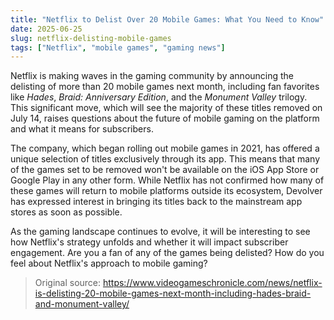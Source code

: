 ```yaml
---
title: "Netflix to Delist Over 20 Mobile Games: What You Need to Know"
date: 2025-06-25
slug: netflix-delisting-mobile-games
tags: ["Netflix", "mobile games", "gaming news"]
---
```


Netflix is making waves in the gaming community by announcing the delisting of more than 20 mobile games next month, including fan favorites like *Hades*, *Braid: Anniversary Edition*, and the *Monument Valley* trilogy. This significant move, which will see the majority of these titles removed on July 14, raises questions about the future of mobile gaming on the platform and what it means for subscribers.

The company, which began rolling out mobile games in 2021, has offered a unique selection of titles exclusively through its app. This means that many of the games set to be removed won't be available on the iOS App Store or Google Play in any other form. While Netflix has not confirmed how many of these games will return to mobile platforms outside its ecosystem, Devolver has expressed interest in bringing its titles back to the mainstream app stores as soon as possible.

As the gaming landscape continues to evolve, it will be interesting to see how Netflix's strategy unfolds and whether it will impact subscriber engagement. Are you a fan of any of the games being delisted? How do you feel about Netflix's approach to mobile gaming?

> Original source: https://www.videogameschronicle.com/news/netflix-is-delisting-20-mobile-games-next-month-including-hades-braid-and-monument-valley/